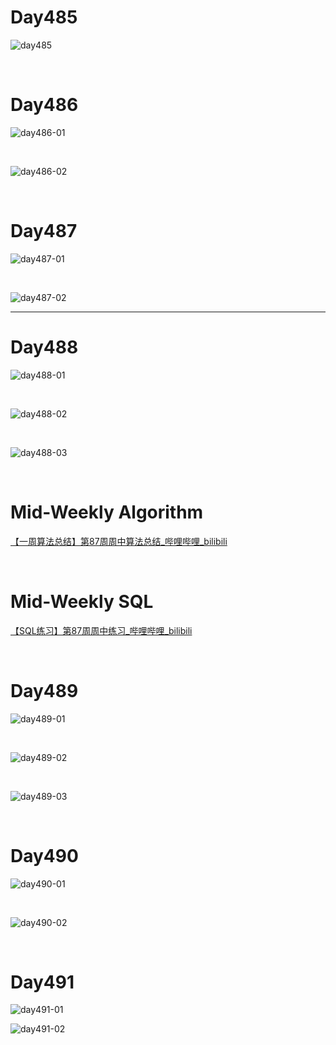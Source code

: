 # Day485

![day485](assets/day485.png)

&nbsp;

# Day486

![day486-01](assets/day486-01.png)

&nbsp;

![day486-02](assets/day486-02.png)

&nbsp;

# Day487

![day487-01](assets/day487-01.png)

&nbsp;

![day487-02](assets/day487-02.png)

---





# Day488

![day488-01](assets/day488-01.png)

&nbsp;

![day488-02](assets/day488-02.png)

&nbsp;

![day488-03](assets/day488-03.png)

&nbsp;

# Mid-Weekly Algorithm

[【一周算法总结】第87周周中算法总结_哔哩哔哩_bilibili](https://www.bilibili.com/video/BV1Ed4y1t7x5/?vd_source=0e2e4fb78a4d00f87c3860e1ba2bc5b7)

&nbsp;

# Mid-Weekly SQL

[【SQL练习】第87周周中练习_哔哩哔哩_bilibili](https://www.bilibili.com/video/BV1HP411379g/?spm_id_from=333.1007.top_right_bar_window_dynamic.content.click&vd_source=0e2e4fb78a4d00f87c3860e1ba2bc5b7)

&nbsp;

# Day489

![day489-01](assets/day489-01.png)

&nbsp;

![day489-02](assets/day489-02.png)

&nbsp;

![day489-03](assets/day489-03.png)

&nbsp;

# Day490

![day490-01](assets/day490-01.png)

&nbsp;

![day490-02](assets/day490-02.png)

&nbsp;

# Day491

![day491-01](assets/day491-01.png)



![day491-02](assets/day491-02.png)











